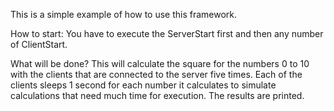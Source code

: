 This is a simple example of how to use this framework.

How to start:
You have to execute the ServerStart first and then any number of ClientStart.

What will be done?
This will calculate the square for the numbers 0 to 10 with the clients that 
are connected to the server five times.
Each of the clients sleeps 1 second for each number it calculates to simulate 
calculations that need much time for execution.
The results are printed.